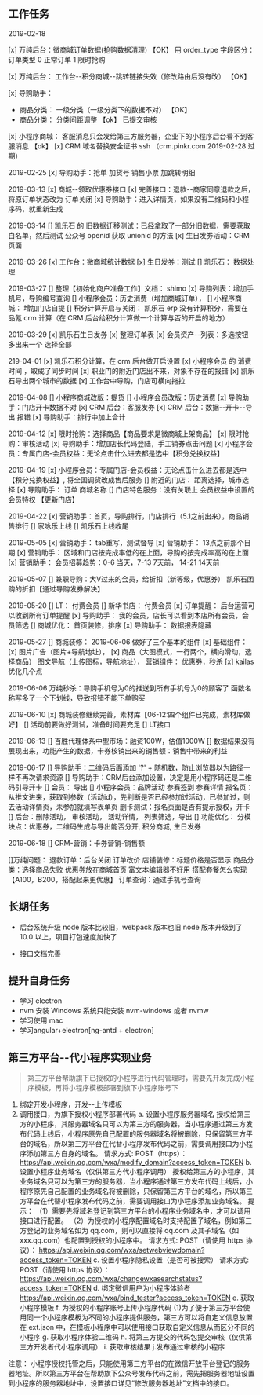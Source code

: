 ## 工作任务

2019-02-18

[x] 万纯后台：微商城订单数据(抢购数据清理) 【OK】
用 order_type 字段区分： 订单类型 0 正常订单 1 限时抢购

[x] 万纯后台： 工作台--积分商城--跳转链接失效（修改路由后没有改） 【OK】

[x] 导购助手：

- 商品分类： 一级分类（一级分类下的数据不对） 【OK】
- 商品分类： 分类间距调整 【ok】 已提交审核

[x] 小程序商城： 客服消息只会发给第三方服务器，企业下的小程序后台看不到客服消息 【ok】
[x] CRM 域名替换安全证书 ssh （crm.pinkr.com 2019-02-28 过期）

2019-02-25
[x] 导购助手：抢单 加货号
销售小票 加跳转明细

2019-03-13
[x] 商城--领取优惠券接口
[x] 完善接口：退款--商家同意退款之后，将原订单状态改为 订单关闭
[x] 导购助手：进入详情页，如果没有二维码和小程序码，就重新生成

2019-03-14
[] 凯乐石 的 旧数据迁移测试：已经拿取了一部分旧数据，需要获取白名单，然后测试 公众号 openid 获取 unionid 的方法
[x] 生日发券活动：CRM 页面

2019-03-26
[x] 工作台：微商城统计数据
[x] 生日发券：测试
[] 凯乐石： 数据处理

2019-03-27
[] 整理【初始化商户准备工作】文档： shimo
[x] 导购列表：增加手机号，导购编号查询
[] 小程序会员：历史消费（增加商城订单），
[] 小程序商城： 增加门店自提
[] 积分计算开启与关闭： 凯乐石 erp 没有计算积分，需要在品氪 crm 计算（在 CRM 后台给积分计算做一个计算与否的开启的地方）

2019-03-29
[x] 凯乐石生日发券
[x] 整理订单表
[x] 会员资产--列表：多选按钮多出来一个 选择全部

219-04-01
[x] 凯乐石积分计算，在 crm 后台做开启设置
[x] 小程序会员 的 消费时间 ，取成了同步时间
[x] 职业门的附近门店出不来，对象不存在的报错
[x] 凯乐石导出两个城市的数据
[x] 工作台中导购，门店可横向拖拉

2019-04-08
[] 小程序商城改版：提货
[] 小程序会员改版：历史消费
[x] 导购助手：门店开卡数据不对
[x] CRM 后台：客服发券
[x] CRM 后台：数据--开卡--导出 报错
[x] 导购助手：排行中加上合计

2019-04-12
[x] 限时抢购：选择商品【商品要求是微商城上架商品】
[x] 限时抢购：审核活动
[x] 导购助手：增加店长代码登陆，手工销券点击问题
[x] 小程序会员：专属门店-会员权益：无论点击什么进去都是选中【积分兑换权益】

2019-04-19
[x] 小程序会员：专属门店-会员权益：无论点击什么进去都是选中【积分兑换权益】, 将全国调货改成售后服务
[] 附近的门店： 距离选择，城市选择
[x] 导购助手： 订单  商城名称
[] 门店特色服务：没有关联上  会员权益中设置的 会员特权 【更新门店】

2019-04-22
[x] 营销助手：首页，导购排行，门店排行（5.1之前出来），商品销售排行
[] 家咏乐上线
[] 凯乐石上线收尾

2019-05-05
[x] 营销助手： tab重写，测试督导
[x] 营销助手： 13点之前那个日期
[x] 营销助手： 区域和门店按完成率低的在上面，导购的按完成率高的在上面
[x] 营销助手： 会员招募趋势：0-6 当天，7-13 7天前， 14-21 14天前

2019-05-07
[] 兼职导购：大V过来的会员，给折扣（新等级，优惠券）
   凯乐石团购的折扣【通过导购发券解决】

2019-05-20
[] LT： 付费会员
[] 新华书店： 付费会员
[x] 订单提醒： 后台运营可以收到所有订单提醒
[x] 导购助手： 我的会员，店长可以看到本店所有会员，会员筛选
[] 商城优化： 首页装修，排序
[x] 导购助手： 数据报表隐藏

2019-05-27
[] 商城装修： 
  2019-06-06 做好了三个基本的组件
    [x] 基础组件：
    [x] 图片广告（图片+导航地址），
    [x] 商品（大图模式，一行两个，横向滑动，选择商品）
        图文导航（上传图标，导航地址），
        营销组件：
        优惠券，秒杀
[x] kailas 优化几个点

2019-06-06
万纯秒杀：导购手机号为0的推送到所有手机号为0的顾客了
        函数名称写多了一个下划线，导致报错不能下单购买

2019-06-10
[x] 商城装修继续完善，素材库【06-12:四个组件已完成，素材库做好】
[] 活动前要做好测试，准备时间要充足
[] LT接口

2019-06-13
[] 百胜代理体系中型市场：融资100W，估值1000W
[] 数据结果没有展现出来，功能产生的数据，卡券核销出来的销售额：销售中带来的利益

2019-06-17
[] 导购助手：二维码后面添加 '?' + 随机数，防止浏览器以为路径一样不再次请求资源
[] 导购助手：CRM后台添加设置，决定是用小程序码还是二维码引导开卡
[] 会员： 导出
[] 小程序会员：品牌活动
        参赛签到
        参赛详情
        报名页：从推文进来，获取到参数（活动id），先判断是否已经参加过活动，已参加过，则去活动详情页，未参加就填写表单页
        删卡测试：报名页面是否有提示授权，开卡
[] 后台：删除活动，
        审核活动，
        活动详情，
        列表筛选，导出
[] 功能优化： 分模块点：优惠券，二维码生成与导出能否分开, 积分商城, 生日发券

2019-06-18
[] CRM-营销：卡券营销-销售额

[]万纯问题：
退款订单：后台关闭
订单改价
店铺装修：标题价格是否显示
商品分类：选择商品失败
优惠券放在商城首页
富文本编辑器不好用
搭配套餐怎么实现【A100，B200，搭配起来更优惠】
订单查询：通过手机号查询

## 长期任务

- 后台系统升级
  node 版本比较旧，webpack 版本也旧
  node 版本升级到了 10.0 以上，项目打包速度加快了

- 接口文档完善

## 提升自身任务

- 学习 electron
- nvm 安装
  Windows 系统只能安装 nvm-windows 或者 nvmw
- 学习使用 mac
- 学习angular+electron[ng-antd + electron]

## 第三方平台--代小程序实现业务

> 第三方平台帮助旗下已授权的小程序进行代码管理时，需要先开发完成小程序模板，再将小程序模板部署到旗下小程序账号下

1. 绑定开发小程序，开发--上传模板
2. 调用接口，为旗下授权小程序部署代码
   a. 设置小程序服务器域名
   授权给第三方的小程序，其服务器域名只可以为第三方的服务器，当小程序通过第三方发布代码上线后，小程序原先自己配置的服务器域名将被删除，只保留第三方平台的域名，所以第三方平台在代替小程序发布代码之前，需要调用接口为小程序添加第三方自身的域名。
   请求方式: POST（https）：https://api.weixin.qq.com/wxa/modify_domain?access_token=TOKEN
   b. 设置小程序业务域名（仅供第三方代小程序调用）
   授权给第三方的小程序，其业务域名只可以为第三方的服务器，当小程序通过第三方发布代码上线后，小程序原先自己配置的业务域名将被删除，只保留第三方平台的域名，所以第三方平台在代替小程序发布代码之前，需要调用接口为小程序添加业务域名。
   提示：
   （1）需要先将域名登记到第三方平台的小程序业务域名中，才可以调用接口进行配置。
   （2）为授权的小程序配置域名时支持配置子域名，例如第三方登记的业务域名如为 qq.com，则可以直接将 qq.com 及其子域名（如 xxx.qq.com）也配置到授权的小程序中。
   请求方式: POST（请使用 https 协议）： https://api.weixin.qq.com/wxa/setwebviewdomain?access_token=TOKEN
   c. 设置小程序隐私设置（是否可被搜索）
   请求方式: POST（请使用 https 协议）： https://api.weixin.qq.com/wxa/changewxasearchstatus?access_token=TOKEN
   d. 绑定微信用户为小程序体验者
   https://api.weixin.qq.com/wxa/bind_tester?access_token=TOKEN
   e. 获取小程序模板
   f. 为授权的小程序账号上传小程序代码
   (1)为了便于第三方平台使用同一个小程序模板为不同的小程序提供服务，第三方可以将自定义信息放置在 ext.json 中，在模板小程序中可以使用接口获取自定义信息从而区分不同的小程序
   g. 获取小程序体验二维码
   h. 将第三方提交的代码包提交审核（仅供第三方开发者代小程序调用）
   i. 获取审核结果
   j.发布通过审核的小程序

注意： 小程序授权托管之后，只能使用第三方平台的在微信开放平台登记的服务器地址。所以第三方平台在帮助旗下公众号发布代码之前，需先把服务器地址设置到小程序的服务器地址中，设置接口详见“修改服务器地址”文档中的接口。
